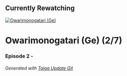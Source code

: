 ﻿
## Currently Rewatching

[![Owarimonogatari (Ge)](https://s4.anilist.co/file/anilistcdn/media/anime/cover/medium/bx21745-vHwC1VKoL6zf.png)](https://anilist.co/anime/21745)

# Owarimonogatari (Ge) (2/7)

### Episode 2 - 

###### *Generated with [Taiga Update Git](https://github.com/nike4613/taiga-update-git)*